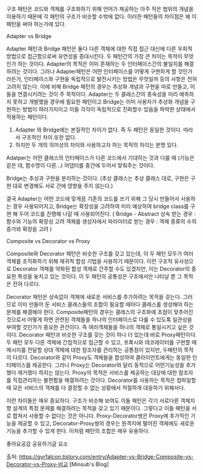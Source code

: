 구조 패턴은 코드와 객체를 구조화하기 위해 언어가 제공하는 아주 작은 범위의 개념을 이용하기 때문에 각 패턴의 구조가 비슷할 수밖에 없다. 이러한 패턴들의 차이점은 왜 이 패턴을 써야 하는가에 있다.





Adapter vs Bridge



Adapter 패턴과 Bridge 패턴은 둘다 다른 객체에 대한 직접 접근 대신에 다른 우회적 방법으로 접근함으로써 유연성을 증대시킨다.
두 패턴간의 가장 큰 차이는 목적이 무엇인가 하는 것이다. Adapter의 목적은 이미 존재하는 두 인터페이스간의 불일치를 해결하려는 것이다.
그러나 Adapter패턴은 어떤 인터페이스를 어떻게 구현하게 할 것인가라든가, 인터페이스와 구현을 독립적으로 발전시키는 방법은 무엇일까 등의 사항은 전혀 고려치 않는다.
이에 비해 Bridge 패턴의 경우는 추상화 개념과 구현을 따로 만들고, 이들을 연결시키려는 것이 주 목적이다.
Adapter는 두 클래스간의 종속성을 미리 예측하지 못하고 개발했을 경우에 필요한 패턴이고 Bridge는 이미 사용자가 추상화 개념을 구현하는 방법이 여러가지이고 이들 각각이 독립적으로 진화할수 있음을 파악한 상태에서 적용하는 패턴이다.



1. Adapter 와 Bridge에는 본질적인 차이가 없다. 즉 두 패턴은 동일한 것이다. 따라서 구조적인 차이 또한 없다.
2. 하지만 두 개의 의미상의 차이와 사용하고자 하는 목적의 차이는 분명 있다.

Adatper는 어떤 클래스의 인터페이스가 다른 코드에서 기대하는 것과 다를 때 (기능은 같은 데, 함수명이 다른...) 어댑터를 중간에 두어서 맞춰주는 것이다.

Bridge는 추상과 구현을 분리하는 것이다. (추상 클래스는 추상 클래스 대로, 구현은 구현 대로 변경해도 서로 간에 영향을 주지 않는다.)

결국 Adapter는 어떤 코드에 맞게끔 기존의 코드를 쓰기 위해 그 당시 만들어서 사용하는 경우 사용되어지고, Bridge는 확장성을 고려하여 미리 예상하여 bridge class를 구현 해 두어 코드를 진행해 나갈 때 사용되어진다. ( Bridge - Abstract 상속 받는 경우 : 함수와 기능의 확장성 고려 객체를 생성자에서 파라미터로 받는 경우 : 객체 종류의 수의 증가와 확장을 고려 )





Composite vs Decorator vs Proxy



Composite와 Decorator 패턴은 비슷한 구조를 갖고 있는데, 이 두 패턴 모두가 여러 객체를 조직화하기 위해 재귀적 합성 기법을 사용하기 때문이다.
이런 구조적 유사성으로 Decorator 객체를 약화된 합성 객체로 간주할 수도 있겠지만, 이는 Decorator의 중요한 특성을 놓치고 있는 것이다. 이 두 패턴의 공통성은 구조에서만 나타날 뿐 그 목적은 전혀 다르다.

Decorator 패턴은 상속없이 객체에 새로운 서비스를 추가하려는 목적을 갖는다. 그러므로 이미 만들어 둔 서비스 클래스들의 조합이 필요할 때마다 클래스를 생성해야 하는 문제를 해결해야 한다.
Composite패턴의 경우는 클래스의 구조화에 초점이 맞추어진 것으로서 어떻게 하면 관련된 객체들을 하나의 인터페이스로 다룰 수 있도록 일관성을 부여할 것인가가 중요한 관건이다. 즉 여러객체들을 하나의 객체로 통일시키고 싶은 것이다.
Decorator 패턴과 비슷한 구조를 갖는 것이 하나 더 있는데 바로 Proxy패턴이다. 두 패턴 모두 다른 객체에 간접적으로 접근할 수 있고, 프록시와 데코레이터를 구현할 때 메시지를 전달할 상대 객체에 대한 참조자를 관리하는 공통점이 있지만, 두패턴의 목적이 다르다.
Decorator와 같이 Proxy도 객체들을 합성하여 클라이언트에게는 동일한 인터페이스를 제공한다. 그러나 Proxy는 Decorator와 달리 동적으로 어떤기능성을 추가 했다 제거했다 하지는 않는다. Proxy의 목적은 서비스를 제공하는 대상에 대한 참조자를 직접관리하는 불편함을 해결하려는 것이다.
Decorator를 사용하는 목적은 컴파일할 때 모든 서비스의 객체를 다 결정할 수 없는 상황에서 적절하게 대응하기 위해서다.

이런 차이들은 매우 중요하다. 구조가 비슷해 보여도 이들 패턴은 각기 서로다른 객체지향 설계의 특정 문제를 해결하려는 목적을 갖고 있기 때문이다. 그렇다고 이들 패턴을 서로 합쳐서 사용할 수 없다는 것은 아니다. Proxy-Decorator쌍은 Proxy에 추가적인 기능을 제공할 수 있고, Decorator-Proxy쌍의 경우는 원격지에 떨어진 객체에도 새로운 기능을 추가할 수 있게 한다. 이처럼 패턴의 조합은 매우 유용하다.


좋아요공감
공유하기글 요소


출처: https://gyrfalcon.tistory.com/entry/Adapter-vs-Bridge-Composite-vs-Decorator-vs-Proxy-비교 [Minsub's Blog]
